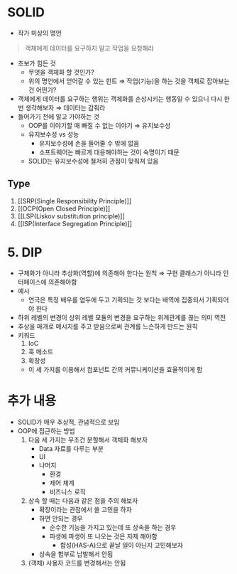 # SOLID

- 작가 미상의 명언

> 객체에게 데이터를 요구하지 말고 작업을 요청해라

- 초보가 힘든 것
    - 무엇을 객체화 할 것인가?
    - 위의 명언에서 얻어갈 수 있는 힌트 ⇒ 작업(기능)을 하는 것을 객체로 잡아보는 건 어떤가?
- 객체에게 데이터를 요구하는 행위는 객체화를 손상시키는 행동일 수 있으니 다시 한번 생각해보자 ⇒ 데이터는 감춰라
- 들어가기 전에 알고 가야하는 것
    - OOP를 이야기할 때 빠질 수 없는 이야기 ⇒ 유지보수성
    - 유지보수성 vs 성능
        - 유지보수성에 손을 들어줄 수 밖에 없음
        - 소프트웨어는 빠르게 대응해야하는 것이 숙명이기 때문
    - SOLID는 유지보수성에 철저히 관점이 맞춰져 있음

## Type

1. [[SRP(Single Responsibility Principle)]]
2. [[OCP(Open Closed Principle)]]
3. [[LSP(Liskov substitution principle)]]
4. [[ISP(Interface Segregation Principle)]]

# 5. DIP

- 구체화가 아니라 추상화(역할)에 의존해야 한다는 원칙 ⇒ 구현 클래스가 아니라 인터페이스에 의존해야함
- 예시
    - 연극은 특정 배우를 염두에 두고 기획되는 것 보다는 배역에 집중되서 기획되어야 한다
- 하위 레벨의 변경이 상위 레벨 모듈의 변경을 요구하는 위계관계를 끊는 의미 역전
- 추상을 매개로 메시지를 주고 받음으로써 관계를 느슨하게 만드는 원칙
- 키워드
    1. IoC
    2. 훅 메소드
    3. 확장성
    - 이 세 가지를 이용해서 컴포넌트 간의 커뮤니케이션을 효율적이게 함

# 추가 내용

- SOLID가 매우 추상적, 관념적으로 보임
- OOP에 접근하는 방법
    1. 다음 세 가지는 무조건 분할해서 객체화 해보자
        - Data 자료를 다루는 부분
        - UI
        - 나머지
            - 환경
            - 제어 체계
            - 비즈니스 로직
    2. 상속 할 때는 다음과 같은 점을 주의 해보자
        - 확장이라는 관점에서 쓸 고민을 하자
        - 하면 안되는 경우
            - 순수한 기능을 가지고 있는데 또 상속을 하는 경우
            - 파생에 파생이 또 나오는 것은 자제 해야함
                - 합성(HAS-A)으로 끝날 일이 아닌지 고민해보자
        - 상속을 함부로 남발해서 안됨
    3. (객체) 사용자 코드를 변경해서는 안됨